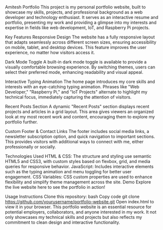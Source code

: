 Amitesh Portfolio
This project is my personal portfolio website, built to showcase my skills, projects, and professional background as a web developer and technology enthusiast. It serves as an interactive resume and portfolio, presenting my work and providing a glimpse into my interests and expertise in fields like web development, IoT, and Raspberry Pi projects.

Key Features
Responsive Design
The website has a fully responsive layout that adapts seamlessly across different screen sizes, ensuring accessibility on mobile, tablet, and desktop devices. This feature improves the user experience, no matter how visitors access it.

Dark Mode Toggle
A built-in dark mode toggle is available to provide a visually comfortable browsing experience. By switching themes, users can select their preferred mode, enhancing readability and visual appeal.

Interactive Typing Animation
The home page introduces my core skills and interests with an eye-catching typing animation. Phrases like "Web Developer," "Raspberry Pi," and "IoT Projects" alternate to highlight my technical focus, immediately capturing the attention of visitors.

Recent Posts Section
A dynamic "Recent Posts" section displays recent projects and articles in a grid layout. This area gives viewers an organized look at my most recent work and content, encouraging them to explore my portfolio further.

Custom Footer & Contact Links
The footer includes social media links, a newsletter subscription option, and quick navigation to important sections. This provides visitors with additional ways to connect with me, either professionally or socially.

Technologies Used
HTML & CSS: The structure and styling use semantic HTML5 and CSS3, with custom styles based on flexbox, grid, and media queries for responsive behavior.
JavaScript: Includes interactive elements such as the typing animation and menu toggling for better user engagement.
CSS Variables: CSS custom properties are used to enhance flexibility and simplify theme management across the site.
Demo
Explore the live website here to see the portfolio in action!

Usage Instructions
Clone this repository:
bash
Copy code
git clone https://github.com/yourusername/portfolio-website.git
Open index.html to view it in your browser.
This portfolio website is an essential resource for potential employers, collaborators, and anyone interested in my work. It not only showcases my technical skills and projects but also reflects my commitment to clean design and interactive functionality.
